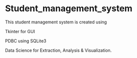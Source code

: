 # Student_management_system
This student management system is created using 

Tkinter for GUI 

PDBC using SQLite3 

Data Science for Extraction, Analysis & Visualization.

